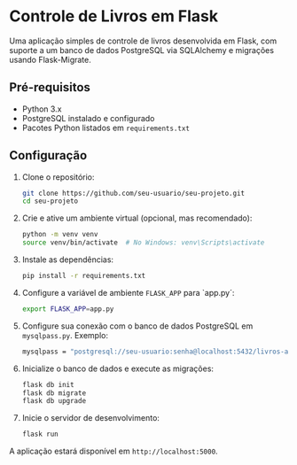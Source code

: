 # Controle de Livros em Flask

Uma aplicação simples de controle de livros desenvolvida em Flask, com suporte a um banco de dados PostgreSQL via SQLAlchemy e migrações usando Flask-Migrate.

## Pré-requisitos

- Python 3.x
- PostgreSQL instalado e configurado
- Pacotes Python listados em `requirements.txt`

## Configuração

1. Clone o repositório:

   ```bash
   git clone https://github.com/seu-usuario/seu-projeto.git
   cd seu-projeto

2. Crie e ative um ambiente virtual (opcional, mas recomendado):

   ```bash
   python -m venv venv
   source venv/bin/activate  # No Windows: venv\Scripts\activate

3. Instale as dependências:

   ```bash
   pip install -r requirements.txt

4. Configure a variável de ambiente `FLASK_APP` para `app.py´:

   ```bash
   export FLASK_APP=app.py

5. Configure sua conexão com o banco de dados PostgreSQL em `mysqlpass.py`. Exemplo:

   ```bash
   mysqlpass = "postgresql://seu-usuario:senha@localhost:5432/livros-api-rest"

6. Inicialize o banco de dados e execute as migrações:

   ```bash
   flask db init
   flask db migrate
   flask db upgrade

7. Inicie o servidor de desenvolvimento:

   ```bash
   flask run

A aplicação estará disponível em `http://localhost:5000`.
